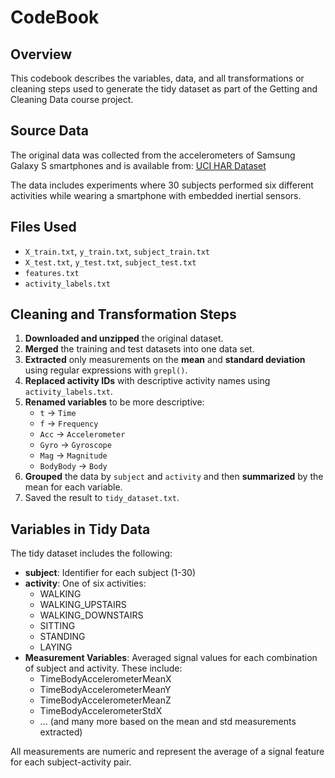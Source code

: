 # CodeBook

## Overview
This codebook describes the variables, data, and all transformations or cleaning steps used to generate the tidy dataset as part of the Getting and Cleaning Data course project.

## Source Data
The original data was collected from the accelerometers of Samsung Galaxy S smartphones and is available from:
[UCI HAR Dataset](http://archive.ics.uci.edu/ml/datasets/Human+Activity+Recognition+Using+Smartphones)

The data includes experiments where 30 subjects performed six different activities while wearing a smartphone with embedded inertial sensors.

## Files Used
- `X_train.txt`, `y_train.txt`, `subject_train.txt`
- `X_test.txt`, `y_test.txt`, `subject_test.txt`
- `features.txt`
- `activity_labels.txt`

## Cleaning and Transformation Steps
1. **Downloaded and unzipped** the original dataset.
2. **Merged** the training and test datasets into one data set.
3. **Extracted** only measurements on the **mean** and **standard deviation** using regular expressions with `grepl()`.
4. **Replaced activity IDs** with descriptive activity names using `activity_labels.txt`.
5. **Renamed variables** to be more descriptive:
   - `t` → `Time`
   - `f` → `Frequency`
   - `Acc` → `Accelerometer`
   - `Gyro` → `Gyroscope`
   - `Mag` → `Magnitude`
   - `BodyBody` → `Body`
6. **Grouped** the data by `subject` and `activity` and then **summarized** by the mean for each variable.
7. Saved the result to `tidy_dataset.txt`.

## Variables in Tidy Data
The tidy dataset includes the following:

- **subject**: Identifier for each subject (1-30)
- **activity**: One of six activities:
  - WALKING
  - WALKING_UPSTAIRS
  - WALKING_DOWNSTAIRS
  - SITTING
  - STANDING
  - LAYING
- **Measurement Variables**: Averaged signal values for each combination of subject and activity. These include:
  - TimeBodyAccelerometerMeanX
  - TimeBodyAccelerometerMeanY
  - TimeBodyAccelerometerMeanZ
  - TimeBodyAccelerometerStdX
  - ...
  (and many more based on the mean and std measurements extracted)

All measurements are numeric and represent the average of a signal feature for each subject-activity pair.
